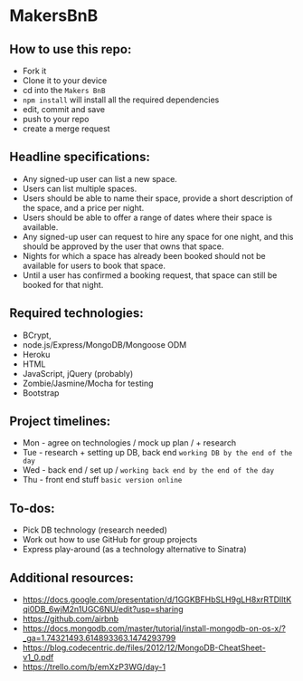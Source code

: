 # MakersBnB

## How to use this repo:
+ Fork it
+ Clone it to your device
+ cd into the `Makers BnB`
+ `npm install` will install all the required dependencies
+ edit, commit and save
+ push to your repo
+ create a merge request

## Headline specifications:

+ Any signed-up user can list a new space.
+ Users can list multiple spaces.
+ Users should be able to name their space, provide a short description of the space, and a price per night.
+ Users should be able to offer a range of dates where their space is available.
+ Any signed-up user can request to hire any space for one night, and this should be approved by the user that owns that space.
+ Nights for which a space has already been booked should not be available for users to book that space.
+ Until a user has confirmed a booking request, that space can still be booked for that night.

## Required technologies:

+ BCrypt,
+ node.js/Express/MongoDB/Mongoose ODM
+ Heroku
+ HTML
+ JavaScript, jQuery (probably)
+ Zombie/Jasmine/Mocha for testing
+ Bootstrap

## Project timelines:

+ Mon - agree on technologies / mock up plan / + research
+ Tue - research + setting up DB, back end `working DB by the end of the day`
+ Wed - back end / set up / `working back end by the end of the day`
+ Thu - front end stuff `basic version online`

## To-dos:
+ Pick DB technology (research needed)
+ Work out how to use GitHub for group projects
+ Express play-around (as a technology alternative to Sinatra)

## Additional resources:
+ https://docs.google.com/presentation/d/1GGKBFHbSLH9gLH8xrRTDlltKqi0DB_6wjM2n1UGC6NU/edit?usp=sharing
+ https://github.com/airbnb
+ https://docs.mongodb.com/master/tutorial/install-mongodb-on-os-x/?_ga=1.74321493.614893363.1474293799
+ https://blog.codecentric.de/files/2012/12/MongoDB-CheatSheet-v1_0.pdf
+ https://trello.com/b/emXzP3WG/day-1
